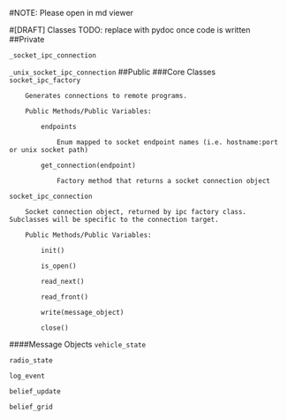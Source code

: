 #NOTE: Please open in md viewer

#[DRAFT] Classes
TODO: replace with pydoc once code is written
##Private

```_socket_ipc_connection```

```_unix_socket_ipc_connection```
##Public
###Core Classes
```socket_ipc_factory```
        
        Generates connections to remote programs.

        Public Methods/Public Variables:
```     
        endpoints
```
        
                Enum mapped to socket endpoint names (i.e. hostname:port or unix socket path)

```     
        get_connection(endpoint)
```
        
                Factory method that returns a socket connection object

```socket_ipc_connection```
        
        Socket connection object, returned by ipc factory class. Subclasses will be specific to the connection target.
        
        Public Methods/Public Variables:

```
        init()
```
```
        is_open()
```

```
        read_next()
```
```
        read_front()
```
```
        write(message_object)
```
```
        close()
```
####Message Objects
```vehicle_state```

```radio_state```

```log_event```

```belief_update```

```belief_grid```
